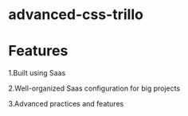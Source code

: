 # advanced-css-trillo



# Features

1.Built using Saas

2.Well-organized Saas configuration for big projects

3.Advanced practices and features 
